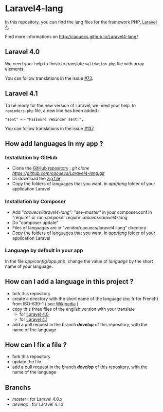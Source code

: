Laravel4-lang
=============

In this repository, you can find the lang files for the framework PHP, [Laravel 4](http://www.laravel.com).

Find more informations on http://caouecs.github.io/Laravel4-lang/


Laravel 4.0
---

We need your help to finish to translate `validation.php` file with array elements.

You can follow translations in the issue [#73](https://github.com/caouecs/Laravel4-lang/issues/73).

Laravel 4.1
---

To be ready for the new version of Laravel, we need your help. In `reminders.php` file, a new line has been added :

    "sent" => "Password reminder sent!",

You can follow translations in the issue [#137](https://github.com/caouecs/Laravel4-lang/issues/137).

How add languages in my app ?
---

### Installation by GitHub

 * Clone the [GitHub repository](https://github.com/caouecs/Laravel4-lang/) : *git clone https://github.com/caouecs/Laravel4-lang.git*
 * Or download the [zip file](https://github.com/caouecs/Laravel4-lang/archive/master.zip)
 * Copy the folders of languages that you want, in *app/lang* folder of your application Laravel


### Installation by Composer

 * Add *"caouecs/laravel4-lang": "dev-master"* in your composer.conf in "require" or run *composer require caouecs/laravel4-lang*
 * Do "composer update"
 * Files of languages are in "vendor/caouecs/laravel4-lang" directory
 * Copy the folders of languages that you want, in *app/lang* folder of your application Laravel


### Language by default in your app

In the file *app/config/app.php*, change the value of *language* by the short name of your language.


How can I add a language in this project ?
---

* fork this repository
* create a directory with the short name of the language (ex: fr for French) from ISO-639-1 ( see [Wikipedia](https://en.wikipedia.org/wiki/List_of_ISO_639-1_codes) )
* copy this three files of the english version with your translate
    * for [Laravel 4.0](https://github.com/laravel/laravel/tree/master/app/lang/en)
    * for [Laravel 4.1](https://github.com/laravel/laravel/tree/develop/app/lang/en)
* add a pull request in the branch **_develop_** of this repository, with the name of the language


How can I fix a file ?
---

* fork this repository
* update the file
* add a pull request in the branch **_develop_** of this repository, with the name of the language

Branchs
---

* _master_ : for Laravel 4.0.x
* _develop_ : for Laravel 4.1.x